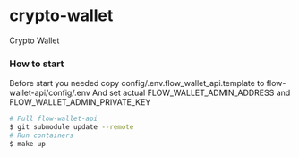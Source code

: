 # crypto-wallet

Crypto Wallet

### How to start
Before start you needed copy config/.env.flow_wallet_api.template to flow-wallet-api/config/.env
And set actual FLOW_WALLET_ADMIN_ADDRESS and FLOW_WALLET_ADMIN_PRIVATE_KEY
```bash
# Pull flow-wallet-api
$ git submodule update --remote
# Run containers
$ make up
```
